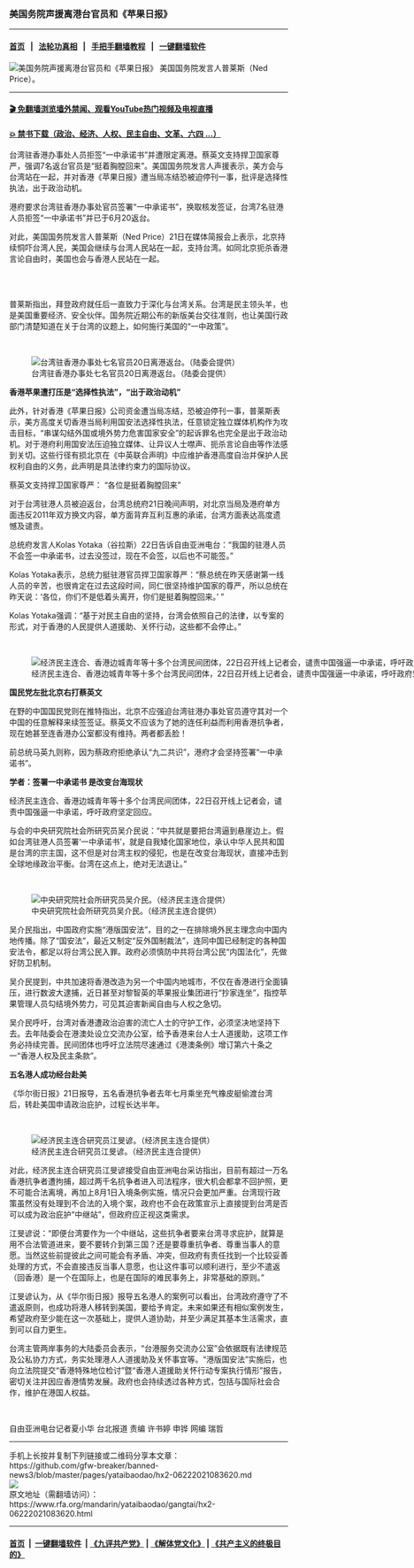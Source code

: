 ### 美国务院声援离港台官员和《苹果日报》
------------------------

#### [首页](https://github.com/gfw-breaker/banned-news3/blob/master/README.md) &nbsp;&nbsp;|&nbsp;&nbsp; [法轮功真相](https://github.com/begood0513/basic/blob/master/README.md)  &nbsp;&nbsp;|&nbsp;&nbsp; [手把手翻墙教程](https://github.com/gfw-breaker/guides/wiki)  &nbsp;&nbsp;|&nbsp;&nbsp; [一键翻墙软件](https://github.com/gfw-breaker/nogfw/blob/master/README.md)  



<div id="headerimg">
 <img alt="美国务院声援离港台官员和《苹果日报》" src="https://www.rfa.org/mandarin/yataibaodao/gangtai/hx2-06222021083620.html/@@images/d6eca480-fb53-45ff-8fe7-b98a4a5580d5.jpeg" title="美国务院声援离港台官员和《苹果日报》"/>
 <span class="lead_image_caption">
  美国国务院发言人普莱斯（Ned Price）。
 </span>
 <!-- zoomattribute -->
</div>

<hr/>


#### [ 🎬  免翻墙浏览墙外禁闻、观看YouTube热门视频及电视直播](https://github.com/gfw-breaker/HelloWorld)

#### [ 💥  禁书下载（政治、经济、人权、民主自由、文革、六四 ...）](https://github.com/gfw-breaker/books/blob/master/README.md)

<div id="storytext">
 <p>
  台湾驻香港办事处人员拒签“一中承诺书”并遭限定离港。蔡英文支持捍卫国家尊严，强调7名返台官员是“挺着胸膛回来”。美国国务院发言人声援表示，美方会与台湾站在一起，并对香港《苹果日报》遭当局冻结恐被迫停刊一事，批评是选择性执法，出于政治动机。
 </p>
 <p>
  港府要求台湾驻香港办事处官员签署“一中承诺书”，换取核发签证，台湾7名驻港人员拒签“一中承诺书”并已于6月20返台。
 </p>
 <p>
  对此，美国国务院发言人普莱斯（Ned Price）21日在媒体简报会上表示，北京持续恫吓台湾人民，美国会继续与台湾人民站在一起，支持台湾。如同北京扼杀香港言论自由时，美国也会与香港人民站在一起。
 </p>
 <p>
  <br/>
 </p>
 <p>
  <br/>
  普莱斯指出，拜登政府就任后一直致力于深化与台湾关系。台湾是民主领头羊，也是美国重要经济、安全伙伴。国务院近期公布的新版美台交往准则，也让美国行政部门清楚知道在关于台湾的议题上，如何施行美国的“一中政策”。
 </p>
 <p>
  <br/>
 </p>
 <p>
  <figure class="image-richtext image-inline captioned" style="width:620px;">
   <img alt="台湾驻香港办事处七名官员20日离港返台。（陆委会提供）" src="https://www.rfa.org/mandarin/yataibaodao/gangtai/hx2-06222021083620.html/2.jpg/@@images/90740254-0f1e-42ff-9d02-d0e01b52551d.jpeg" title="2.jpg"/>
   <figcaption class="image-caption">
    台湾驻香港办事处七名官员20日离港返台。（陆委会提供）
   </figcaption>
   <small>
   </small>
  </figure>
 </p>
 <p>
  <strong>
   香港苹果遭打压是“选择性执法”，“出于政治动机”
  </strong>
 </p>
 <p>
  此外，针对香港《苹果日报》公司资金遭当局冻结，恐被迫停刊一事，普莱斯表示，美方高度关切香港当局利用国安法选择性执法，任意锁定独立媒体机构作为攻击目标，“串谋勾结外国或境外势力危害国家安全”的起诉罪名也完全是出于政治动机。对于港府利用国安法压迫独立媒体、让异议人士噤声、扼杀言论自由等作法感到关切。这些行径有损北京在《中英联合声明》中应维护香港高度自治并保护人民权利自由的义务，此声明是具法律约束力的国际协议。
 </p>
 <p>
  蔡英文支持捍卫国家尊严： “各位是挺着胸膛回来”
 </p>
 <p>
  对于台湾驻港人员被迫返台，台湾总统府21日晚间声明，对北京当局及港府单方面违反2011年双方换文内容，单方面背弃互利互惠的承诺，台湾方面表达高度遗憾及谴责。
 </p>
 <p>
  总统府发言人Kolas Yotaka（谷拉斯）22日告诉自由亚洲电台：“我国的驻港人员不会签一中承诺书，过去没签过，现在不会签，以后也不可能签。”
 </p>
 <p>
  Kolas Yotaka表示，总统力挺驻港官员捍卫国家尊严：“蔡总统在昨天感谢第一线人员的辛苦，也很肯定在过去这段时间，同仁很坚持维护国家的尊严，所以总统在昨天说：‘各位，你们不是低着头离开，你们是挺着胸膛回来。’ ”
 </p>
 <p>
  Kolas Yotaka强调：“基于对民主自由的坚持，台湾会依照自己的法律，以专案的形式，对于香港的人民提供人道援助、关怀行动，这些都不会停止。”
 </p>
 <p>
  <br/>
 </p>
 <p>
  <figure class="image-richtext image-inline captioned" style="width:1280px;">
   <img alt="经济民主连合、香港边城青年等十多个台湾民间团体，22日召开线上记者会，谴责中国强逼一中承诺，呼吁政府坚定回应。（经济民主连合提供）" src="https://www.rfa.org/mandarin/yataibaodao/gangtai/hx2-06222021083620.html/3.jpeg/@@images/c872e7e3-1c0a-4dc4-a01e-9541388f63ee.jpeg" title="3.jpeg"/>
   <figcaption class="image-caption">
    经济民主连合、香港边城青年等十多个台湾民间团体，22日召开线上记者会，谴责中国强逼一中承诺，呼吁政府坚定回应。（经济民主连合提供）
   </figcaption>
   <small>
   </small>
  </figure>
 </p>
 <p>
  <strong>
   国民党左批北京右打蔡英文
  </strong>
 </p>
 <p>
  在野的中国国民党则在推特指出，北京不应强迫台湾驻港办事处官员遵守其对一个中国的任意解释来续签签证。蔡英文不应该为了她的连任利益而利用香港抗争者，现在她甚至连香港办公室都没有维持。两者都丢脸！
 </p>
 <p>
  前总统马英九则称，因为蔡政府拒绝承认“九二共识”，港府才会坚持签署“一中承诺书”。
 </p>
 <p>
  <strong>
   学者：签署一中承诺书 是改变台海现状
  </strong>
 </p>
 <p>
  经济民主连合、香港边城青年等十多个台湾民间团体，22日召开线上记者会，谴责中国强逼一中承诺，呼吁政府坚定回应。
 </p>
 <p>
  与会的中央研究院社会所研究员吴介民说：“中共就是要把台湾逼到悬崖边上。假如台湾驻港人员签署‘一中承诺书’，就是自我矮化国家地位，承认中华人民共和国是台湾的宗主国，这不但是对台湾主权的侵犯，也是在改变台海现状，直接冲击到全球地缘政治平衡。台湾在这点上，绝对无法退让。”
 </p>
 <p>
  <br/>
 </p>
 <p>
  <figure class="image-richtext image-inline captioned" style="width:1280px;">
   <img alt="中央研究院社会所研究员吴介民。（经济民主连合提供）" src="https://www.rfa.org/mandarin/yataibaodao/gangtai/hx2-06222021083620.html/4.jpeg/@@images/7fafb4fe-a063-4a21-a76f-e2275d7be2dc.jpeg" title="4.jpeg"/>
   <figcaption class="image-caption">
    中央研究院社会所研究员吴介民。（经济民主连合提供）
   </figcaption>
   <small>
   </small>
  </figure>
 </p>
 <p>
  吴介民指出，中国政府实施“港版国安法”，目的之一在排除境外民主理念向中国内地传播。除了“国安法”，最近又制定“反外国制裁法”，连同中国已经制定的各种国安法令，都足以将台湾公民入罪。政府必须慎防中共将台湾公民“内国法化”，先做好防卫机制。
 </p>
 <p>
  吴介民提到，中共加速将香港改造为另一个中国内地城市，不仅在香港进行全面镇压，进行数波大逮捕，近日甚至对黎智英的苹果报业集团进行“抄家连坐”，指控苹果管理人员勾结境外势力，可见其迫害新闻自由与人权之急切。
 </p>
 <p>
  吴介民呼吁，台湾对香港遭政治迫害的流亡人士的守护工作，必须坚决地坚持下去。去年陆委会在港澳处设立交流办公室，给予香港来台人士人道援助，这项工作务必持续完善。民间团体也呼吁立法院尽速通过《港澳条例》增订第六十条之一“香港人权及民主条款”。
 </p>
 <p>
  <strong>
   五名港人成功经台赴美
  </strong>
 </p>
 <p>
  《华尔街日报》21日报导，五名香港抗争者去年七月乘坐充气橡皮艇偷渡台湾后，转赴美国申请政治庇护，过程长达半年。
 </p>
 <p>
  <br/>
 </p>
 <p>
  <figure class="image-richtext image-inline captioned" style="width:1264px;">
   <img alt="经济民主连合研究员江旻谚。（经济民主连合提供）" src="https://www.rfa.org/mandarin/yataibaodao/gangtai/hx2-06222021083620.html/5.png/@@images/647d12b1-b2ad-4472-8d7c-1e24e5291373.png" title="5.png"/>
   <figcaption class="image-caption">
    经济民主连合研究员江旻谚。（经济民主连合提供）
   </figcaption>
   <small>
   </small>
  </figure>
 </p>
 <p>
  对此，经济民主连合研究员江旻谚接受自由亚洲电台采访指出，目前有超过一万名香港抗争者遭拘捕，超过两千名抗争者进入司法程序，很大机会都拿不回护照，更不可能合法离境，再加上8月1日入境条例实施，情况只会更加严重。台湾现行政策虽然没有处理到不合法的入境个案，政府也不会在政策宣示上直接提到台湾是否可以成为政治庇护“中继站”，但政府应正视这类需求。
 </p>
 <p>
  江旻谚说：“即便台湾要作为一个中继站，这些抗争者要来台湾寻求庇护，就算是用不合法管道进来，要不要转介到第三国？还是要尊重抗争者、尊重当事人的意愿。当然这些前提彼此之间可能会有矛盾、冲突，但政府有责任找到一个比较妥善处理的方式，不会直接违反当事人意愿，也让这件事可以顺利进行，至少不遣返（回香港）是一个在国际上，也是在国际的难民事务上，非常基础的原则。”
 </p>
 <p>
  江旻谚认为，从《华尔街日报》报导五名港人的案例可以看出，台湾政府遵守了不遣返原则，也成功将港人移转到美国，要给予肯定。未来如果还有相似案例发生，希望政府至少能在这一次基础上，提供人道协助，并至少满足其基本生活需求，直到可以自力更生。
 </p>
 <p>
  台湾主管两岸事务的大陆委员会表示，“台港服务交流办公室”会依据既有法律规范及公私协力方式，务实处理港人人道援助及关怀事宜等。“港版国安法”实施后，也向立法院提交“香港特殊地位检讨”暨“香港人道援助关怀行动专案执行情形”报告，密切关注并因应香港情势发展。政府也会持续透过各种方式，包括与国际社会合作，维护在港国人权益。
 </p>
 <p>
  <br/>
 </p>
 <p>
  自由亚洲电台记者夏小华 台北报道 责编 许书婷 申铧 网编 瑞哲
 </p>
</div>

<hr/>
手机上长按并复制下列链接或二维码分享本文章：<br/>
https://github.com/gfw-breaker/banned-news3/blob/master/pages/yataibaodao/hx2-06222021083620.md <br/>
<a href='https://github.com/gfw-breaker/banned-news3/blob/master/pages/yataibaodao/hx2-06222021083620.md'><img src='https://github.com/gfw-breaker/banned-news3/blob/master/pages/yataibaodao/hx2-06222021083620.md.png'/></a> <br/>
原文地址（需翻墙访问）：https://www.rfa.org/mandarin/yataibaodao/gangtai/hx2-06222021083620.html


------------------------
#### [首页](https://github.com/gfw-breaker/banned-news3/blob/master/README.md) &nbsp;|&nbsp; [一键翻墙软件](https://github.com/gfw-breaker/nogfw/blob/master/README.md) &nbsp;| [《九评共产党》](https://github.com/gfw-breaker/9ping.md/blob/master/README.md#九评之一评共产党是什么) | [《解体党文化》](https://github.com/gfw-breaker/jtdwh.md/blob/master/README.md) | [《共产主义的终极目的》](https://github.com/gfw-breaker/gczydzjmd.md/blob/master/README.md)


<img src='http://gfw-breaker.win/banned-news3/pages/yataibaodao/hx2-06222021083620.md' width='0px' height='0px'/>